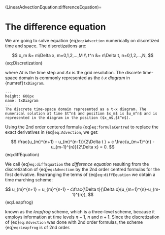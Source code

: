(LinearAdvectionEquation:differenceEquation)=
# The difference equation

We are going to solve equation {eq}`eq:Advection` numerically on discretized time and space. The discretizations are:

$$
	x_m &= m\Delta x, m=0,1,2,...,M \\
	t^n &= n\Delta t, n=0,1,2,...,N,
$$ (eq:Discretization)

where $\Delta t$ is the time step and $\Delta x$ is the grid resolution. The discrete time-space domain is commonly represented as the *t-x diagram* in {numref}`txDiagram`.

```{figure} ./txDiagramCropped.png
---
height: 600px
name: txDiagram
---
The discrete time-space domain represented as a t-x diagram. The numerical solution at time $t^n$ and position $x_m$ is $u_m^n$ and is represented in the diagram in the position ($x_m$,$t^n$).  
```

Using the 2nd order centered formula {eq}`eq:formulaCentred` to replace the exact derivatives in {eq}`eq:Advection`, we get:

$$
	\frac{u_{m}^{n+1} - u_{m}^{n-1}}{2\Delta t } + c \frac{u_{m+1}^{n} - u_{m-1}^{n}}{2\Delta x} = 0.
$$ (eq:diffEquation)

We call {eq}`eq:diffEquation` the *difference equation* resulting from the discretization of {eq}`eq:Advection` by the 2nd order centred formulas for the first derivative. Rearranging the terms of {eq}`eq:diffEquation` we obtain a time marching scheme:

$$
u_{m}^{n+1} = u_{m}^{n-1} - c\frac{\Delta t}{\Delta x}(u_{m+1}^{n}-u_{m-1}^{n}),
$$ (eq:Leapfrog)

known as the *leapfrog* scheme, which is a three-level scheme, because it employs information at time levels $n-1$, $n$ and $n+1$. Since the discretization of {eq}`eq:Advection` was done with 2nd order formulas, the scheme {eq}`eq:Leapfrog` is of 2nd order.
